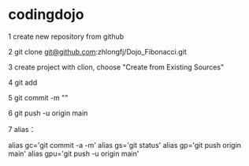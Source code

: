 # codingdojo

1 create new repository from github

2 git clone git@github.com:zhlongfj/Dojo_Fibonacci.git

3 create project with clion, choose "Create from Existing Sources"

4 git add

5 git commit -m ""

6 git push -u origin main

7 alias：

alias gc='git commit -a -m'
alias gs='git status'
alias gp='git push origin main'
alias gpu='git push -u origin main'
